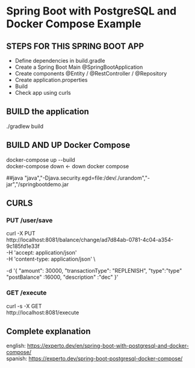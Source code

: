 # Spring Boot with PostgreSQL and Docker Compose Example

## STEPS FOR THIS SPRING BOOT APP
- Define dependencies in build.gradle
- Create a Spring Boot Main @SpringBootApplication
- Create components @Entity / @RestController / @Repository
- Create application.properties
- Build 
- Check app using curls 

## BUILD the application 
./gradlew build   

## BUILD AND UP Docker Compose 
docker-compose up --build   
docker-compose down <- down docker compose     

##java 
"java","-Djava.security.egd=file:/dev/./urandom","-jar","/springbootdemo.jar

## CURLS 

### PUT /user/save 
curl -X PUT \
  http://localhost:8081/balance/change/ad7d84ab-0781-4c04-a354-9c185fd1e33f \
  -H 'accept: application/json' \
  -H 'content-type: application/json' \

  -d '{
"amount": 30000,
"transactionType": "REPLENISH",
"type":"type"
"postBalance" :16000,
"description" :"dec"
}'


### GET /execute
curl -s -X GET \
  http://localhost:8081/execute
  
  
## Complete explanation
english: https://experto.dev/en/spring-boot-with-postgresql-and-docker-compose/   
spanish: https://experto.dev/spring-boot-postgresql-docker-compose/   
